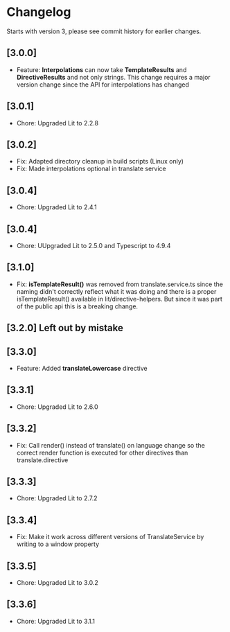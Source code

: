 # Changelog
Starts with version 3, please see commit history for earlier changes.

## [3.0.0]
- Feature: **Interpolations** can now take **TemplateResults** and **DirectiveResults** and not only strings. This change requires a major version change since the API for interpolations has changed

## [3.0.1]
- Chore: Upgraded Lit to 2.2.8

## [3.0.2]
- Fix: Adapted directory cleanup in build scripts (Linux only)
- Fix: Made interpolations optional in translate service

## [3.0.4]
- Chore: Upgraded Lit to 2.4.1

## [3.0.4]
- Chore: UUpgraded Lit to 2.5.0 and Typescript to 4.9.4

## [3.1.0]
- Fix: **isTemplateResult()** was removed from translate.service.ts since the naming didn't correctly reflect what it was doing and there is a proper
  isTemplateResult() available in lit/directive-helpers. But since it was part of the public api this is a breaking change.

## [3.2.0] Left out by mistake

## [3.3.0]
- Feature: Added **translateLowercase** directive

## [3.3.1]
- Chore: Upgraded Lit to 2.6.0

## [3.3.2]
- Fix: Call render() instead of translate() on language change so the correct render function is executed for other directives than translate.directive

## [3.3.3]
- Chore: Upgraded Lit to 2.7.2

## [3.3.4]
- Fix: Make it work across different versions of TranslateService by writing to a window property

## [3.3.5]
- Chore: Upgraded Lit to 3.0.2

## [3.3.6]
- Chore: Upgraded Lit to 3.1.1